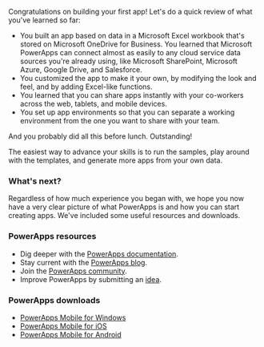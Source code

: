 Congratulations on building your first app! Let's do a quick review of what you've learned so far:

- You built an app based on data in a Microsoft Excel workbook that's stored on Microsoft OneDrive for Business. You learned that Microsoft PowerApps can connect almost as easily to any cloud service data sources you're already using, like Microsoft SharePoint, Microsoft Azure, Google Drive, and Salesforce.
- You customized the app to make it your own, by modifying the look and feel, and by adding Excel-like functions.
- You learned that you can share apps instantly with your co-workers across the web, tablets, and mobile devices.
- You set up app environments so that you can separate a working environment from the one you want to share with your team.

And you probably did all this before lunch. Outstanding!

The easiest way to advance your skills is to run the samples, play around with the templates, and generate more apps from your own data.

### What's next?
Regardless of how much experience you began with, we hope you now have a very clear picture of what PowerApps is and how you can start creating apps. We've included some useful resources and downloads.

### PowerApps resources
* Dig deeper with the [PowerApps documentation](https://docs.microsoft.com/powerapps/).
* Stay current with the [PowerApps blog](https://powerapps.microsoft.com/blog/).
* Join the [PowerApps community](https://powerusers.microsoft.com/t5/PowerApps-Community/ct-p/PowerApps1).
* Improve PowerApps by submitting an [idea](https://powerusers.microsoft.com/t5/PowerApps-Ideas/idb-p/PowerAppsIdeas).

### PowerApps downloads
* [PowerApps Mobile for Windows](https://aka.ms/powerappswin)
* [PowerApps Mobile for iOS](https://aka.ms/powerappsios)
* [PowerApps Mobile for Android](https://aka.ms/powerappsandroid)